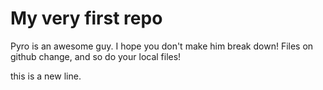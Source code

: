 # My very first repo

Pyro is an awesome guy. I hope you don't make him break down! Files on github change, and so do your local files!

this is a new line.
